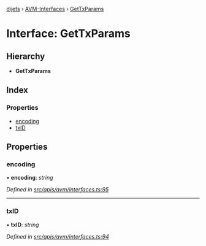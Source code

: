[dijets](../README.md) › [AVM-Interfaces](../modules/avm_interfaces.md) › [GetTxParams](avm_interfaces.gettxparams.md)

# Interface: GetTxParams

## Hierarchy

* **GetTxParams**

## Index

### Properties

* [encoding](avm_interfaces.gettxparams.md#encoding)
* [txID](avm_interfaces.gettxparams.md#txid)

## Properties

###  encoding

• **encoding**: *string*

*Defined in [src/apis/avm/interfaces.ts:95](https://github.com/Dijets-Inc/dijetsjs/blob/master/src/apis/avm/interfaces.ts#L95)*

___

###  txID

• **txID**: *string*

*Defined in [src/apis/avm/interfaces.ts:94](https://github.com/Dijets-Inc/dijetsjs/blob/master/src/apis/avm/interfaces.ts#L94)*
